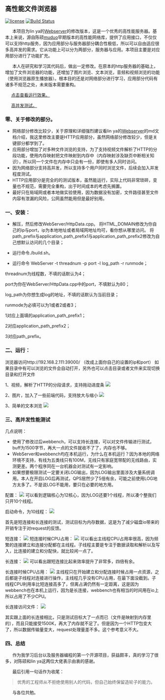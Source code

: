 ## 高性能文件浏览器

[![license](https://img.shields.io/github/license/mashape/apistatus.svg)](https://opensource.org/licenses/MIT) 
[![Build Status](https://api.travis-ci.com/Ventery/WebServer.svg?branch=master)](https://travis-ci.com/github/Ventery/WebServer)

&nbsp; &nbsp; &nbsp; 本项目为lin ya的[Webserver](https://github.com/linyacool/WebServer)的修改版本，这是一个优秀的高性能服务器。基本上来说，源自陈硕[muduo](https://github.com/chenshuo/muduo)早期版本的高性能网络库，提供了应用接口，不仅仅可以支持http服务，因为应用部分与服务器部分耦合性极低，所以可以自由适应很多高并发的需求。它从功能上可以分为两部分，服务器与应用。本项目主要是对应用部分进行了功能扩充。

&nbsp; &nbsp; &nbsp; 本人在研究和学习其代码后，做出一定修改。在原本的http服务器的基础上，增加了文件浏览器的功能，还增加了图片浏览、文本浏览，音频和视频浏览的功能（使用浏览器原生播放器）。根本目的还是对网络部分进行学习，应用部分代码有诸多不规范之处，未来版本需要重构。

&nbsp; &nbsp; &nbsp;[点击查看运行效果。](https://github.com/Ventery/WebServer#%E4%BA%8C%E8%BF%90%E8%A1%8C)

&nbsp; &nbsp; &nbsp;[高并发测试。](https://github.com/Ventery/WebServer#%E4%B8%89%E9%AB%98%E5%B9%B6%E5%8F%91%E6%80%A7%E8%83%BD%E6%B5%8B%E8%AF%95)

### 零、关于修改的部分。

-	网络部分修改比较少，关于原理和详细强烈建议看lin ya的[Webserver](https://github.com/linyacool/WebServer)的md文档介绍，我这里修改主要是HTTP应用部分，虽然网络部分修改较少，但是关键部分都学到了。
-	应用部分增加了对多种文件浏览的支持，为了支持视频文件解析了HTTP的分段功能，使用内存映射把文件映射到内存中（内存映射涉及缺页中断相关知识），所以同一个文件在内存中只会有一份，即使有多人同时访问。
-	因为网络部分支持高并发，所以支持多个用户同时浏览文件，后续会加入并发程度测试。
-	HTTP应用部分是完全的的测试版本，虽然能运行，实际上代码非常琐碎，变量也不规范，需要完全重构，出于时间成本的考虑先搁置。
-	最好只在局域网或者本地做实验使用，因为数据没有加密，文件路径甚至文件内容有泄漏的风险，公网虽然能用但是最好别用。


### 一、安装：

-	解压，然后修改WebServer/HttpData.cpp。
将HTML_DOMAIN修改为你自己的ip与port，ip为本地地址或者局域网地址均可，看你想从哪里访问。
将path_prefix与application_path_prefix1与application_path_prefix2修改为自己想默认访问的几个目录；

-	运行命令./build.sh。

-	运行命令
WebServer -t threadnum -p port -l log_path -r runmode；

threadnum为线程数，不填的话默认为4；

port为你在WebServer/HttpData.cpp中的port，不填默认为80；

log_path为你想生成log的地址，不填的话默认为当前目录；

runmode为必填可以为1或者2或者3；

1对应上面填的application_path_prefix1；

2对应application_path_prefix2；

3对应path_prefix。

### 二、运行：

浏览器访问http://192.168.2.111:39000/ （改成上面你自己的设置的ip和port）
如果目录中有可以浏览的文件会自动打开，另外也可以点击目录或者文件来实现切换目录和打开文件

1、视频，解析了HTTP的分段请求，支持拖动进度条
![](https://github.com/Ventery/WebServer/blob/master/picture/%E6%B5%8F%E8%A7%88%E8%A7%86%E9%A2%91.png)


2、图片，加入了一些前端代码，支持放大与缩小
![](https://github.com/Ventery/WebServer/blob/master/picture/%E6%B5%8F%E8%A7%88%E5%9B%BE%E7%89%87.png)


3、简单的文本浏览
![](https://github.com/Ventery/WebServer/blob/master/picture/%E6%B5%8F%E8%A7%88%E6%96%87%E6%9C%AC.png)


### 三、高并发性能测试

几点说明：
-	使用了修改过后webbench，可以支持长连接，可以对文件传输进行测试，buff为1500字节，再大一点的文件就收不了了，内存也不够。
-	WebServer和webbench均在本机运行，为什么在本机运行？因为本地的网络环境不支持，有线为五类线只有100M，无线只有家庭宽带配的无线路由，实测更差。两个程序同在一台机器会对测试有一定影响。
- 如果想要极限测试一定要关闭LOG输出，因为LOG输出里面涉及大量系统调用。本人在开启LOG后再测试，QPS居然少了5倍有余，可能之前使用LOG地方太多了。不是说LOG不能用，要只在必要的地方用。


配置：
![](https://github.com/Ventery/WebServer/blob/master/picture/CPU%E5%9E%8B%E5%8F%B7%E3%80%81%E6%A0%B8%E5%BF%83%E6%95%B0%E4%BB%A5%E5%8F%8A%E5%86%85%E5%AD%98%E5%AE%B9%E9%87%8F.png)
可以看到逻辑核心为12核心，因为LOG还要1个线程，所以凑个整我们只开10个线程。

启动命令，为10线程：
![](https://github.com/Ventery/WebServer/blob/master/picture/%E5%90%AF%E5%8A%A8%E5%91%BD%E4%BB%A4.png)

首先是短连接和长连接的测试，测试目标为内存数据，这是为了减少磁盘io带来的开销专注于对request的反馈。

短连接：
![](https://github.com/Ventery/WebServer/blob/master/picture/%E7%9F%AD%E8%BF%9E%E6%8E%A5.png)
短连接时候CPU占用：
![](https://github.com/Ventery/WebServer/blob/master/picture/%E7%9F%AD%E8%BF%9E%E6%8E%A5%E6%97%B6CPU%E5%8D%A0%E7%94%A8.png)
可以看出主线程CPU占用率很高，因为频繁的连接建立和连接分配都在主线程。子线程主要是专注于数据读取和解析以及写入，比连接的建立和分配快，就比较闲一点了。


长连接：
![](https://github.com/Ventery/WebServer/blob/master/picture/%E9%95%BF%E8%BF%9E%E6%8E%A5.png)
可以看出跟短连接比起来效率提升了非常多，四倍有余。

长连接时候CPU占用：
![](https://github.com/Ventery/WebServer/blob/master/picture/%E9%95%BF%E8%BF%9E%E6%8E%A5%E6%97%B6CPU%E5%8D%A0%E7%94%A8.png)
主线程只在开始建立和分配连接时候占用一点资源，之后都是子线程对连接进行操作，主线程几乎没有CPU占用，在最下面没截到。子线程CPU利用率比短连接高多了，但离占满仍然有一定距离，这是因为webbench也在本机上运行，因为是长连接，webbench也有相当的时间用在io上所以占用了不少CPU。

长连接访问文件：
![](https://github.com/Ventery/WebServer/blob/master/picture/%E9%95%BF%E8%BF%9E%E6%8E%A5%E8%AE%BF%E9%97%AE%E6%96%87%E4%BB%B6.png)

其实跟上面的长连接相比，只是测试目标大了一点而已（文件是映射到内存里的），而且只能接受1500K，再大了内存就不足了。但是因为一个HTTP包变大了，所以数据传输量变大，request处理量差不多。这个参考意义不大。


### 四、总结

&nbsp; &nbsp; &nbsp; 作为我学习后台以及服务器编程的第一个开源项目，获益颇丰，真的学习了很多，对陈硕和lin ya这两位大佬表示由衷的感谢。

&nbsp; &nbsp; &nbsp; 最后引用一句话作为收尾：
> 优秀的工程师从不拒绝使用别人的代码，但自己始终保留造轮子的能力。


&nbsp; &nbsp; &nbsp; 与各位共勉。
